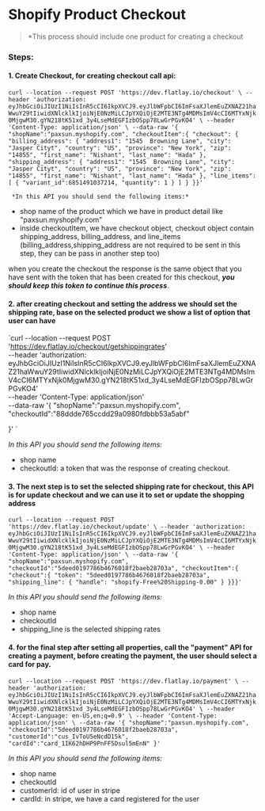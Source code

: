 <!-- TITLE: Checkout Api -->
<!-- SUBTITLE: A quick summary of Checkout Api -->

# Shopify Product Checkout
> *This process should include one product for creating a checkout

### Steps:

#### 1. Create Checkout, for creating checkout call api:

`curl --location --request POST 'https://dev.flatlay.io/checkout' \
--header 'authorization: eyJhbGciOiJIUzI1NiIsInR5cCI6IkpXVCJ9.eyJlbWFpbCI6ImFsaXJlemEuZXNAZ21haWwuY29tIiwidXNlcklkIjoiNjE0NzMiLCJpYXQiOjE2MTE3NTg4MDMsImV4cCI6MTYxNjk0MjgwM30.gYN218tK51xd_3y4LseMdEGFIzbOSpp78LwGrPGvKO4' \
--header 'Content-Type: application/json' \
--data-raw '{
   "shopName":"paxsun.myshopify.com",
   "checkoutItem":{
       "checkout": {
       "billing_address": {
       "address1": "1545  Browning Lane",
       "city": "Jasper Cityt",
       "country": "US",
       "province": "New York",
       "zip": "14855",
       "first_name": "Nishant",
       "last_name": "Hada"
   },
   "shipping_address": {
       "address1": "1545  Browning Lane",
       "city": "Jasper Cityt",
       "country": "US",
       "province": "New York",
       "zip": "14855",
       "first_name": "Nishant",
       "last_name": "Hada"
   },
   "line_items": [
     {
       "variant_id":6851491037214,
       "quantity": 1
     }
   ]
 }
   }}'`
	 
	 
	 *In this API you should send the following items:*
* shop name of the product which we have in product detail like "paxsun.myshopify.com"
* inside  checkoutItem, we have checkout object, checkout object contain shipping_address, billing_address, and line_items (billing_address,shipping_address are not required to be sent in this step, they can be pass in another step too)

when you create the checkout the response is the same object that you have sent with the token that has been created for this checkout, ***you should keep this token to continue this process***.

#### 2. after creating checkout and setting the address we should set the shipping rate, base on the selected product we show a list of option that user can have

`curl --location --request POST 'https://dev.flatlay.io/checkout/getshippingrates' \
--header 'authorization: eyJhbGciOiJIUzI1NiIsInR5cCI6IkpXVCJ9.eyJlbWFpbCI6ImFsaXJlemEuZXNAZ21haWwuY29tIiwidXNlcklkIjoiNjE0NzMiLCJpYXQiOjE2MTE3NTg4MDMsImV4cCI6MTYxNjk0MjgwM30.gYN218tK51xd_3y4LseMdEGFIzbOSpp78LwGrPGvKO4' \
--header 'Content-Type: application/json' \
--data-raw '{
   "shopName":"paxsun.myshopify.com",
  "checkoutId":"88ddde765ccdd29a0980fdbbb53a5abf"
  
}'
`

*In this API you should send the following items:*
* shop name
* checkoutId: a token that was the response of creating checkout.

#### 3. The next step is to set the selected shipping rate for checkout, this API is for update checkout and we can use it to set or update the shopping address

`curl --location --request POST 'https://dev.flatlay.io/checkout/update' \
--header 'authorization: eyJhbGciOiJIUzI1NiIsInR5cCI6IkpXVCJ9.eyJlbWFpbCI6ImFsaXJlemEuZXNAZ21haWwuY29tIiwidXNlcklkIjoiNjE0NzMiLCJpYXQiOjE2MTE3NTg4MDMsImV4cCI6MTYxNjk0MjgwM30.gYN218tK51xd_3y4LseMdEGFIzbOSpp78LwGrPGvKO4' \
--header 'Content-Type: application/json' \
--data-raw '{
   "shopName":"paxsun.myshopify.com",
   "checkoutId":"5deed0197786b4676018f2baeb28703a",
   "checkoutItem":{
   "checkout":{
   "token": "5deed0197786b4676018f2baeb28703a",
       "shipping_line":
       {
           "handle": "shopify-Free%20Shipping-0.00"
       }
}}}'`


*In this API you should send the following items:*
* shop name
* checkoutId
* shipping_line is the selected shipping rates

#### 4. for the final step after setting all properties, call the "payment"  API for creating a payment, before creating the payment, the user should select a card for pay. 

`curl --location --request POST 'https://dev.flatlay.io/payment' \
--header 'authorization: eyJhbGciOiJIUzI1NiIsInR5cCI6IkpXVCJ9.eyJlbWFpbCI6ImFsaXJlemEuZXNAZ21haWwuY29tIiwidXNlcklkIjoiNjE0NzMiLCJpYXQiOjE2MTE3NTg4MDMsImV4cCI6MTYxNjk0MjgwM30.gYN218tK51xd_3y4LseMdEGFIzbOSpp78LwGrPGvKO4' \
--header 'Accept-Language: en-US,en;q=0.9' \
--header 'Content-Type: application/json' \
--data-raw '{
   "shopName":"paxsun.myshopify.com",
   "checkoutId":"5deed0197786b4676018f2baeb28703a",
   "customerId":"cus_IvToU5eNcdD15k",
   "cardId":"card_1IK62hDHP9PnFF5Dsul5mEnN"
}'`

*In this API you should send the following items:*
* shop name
* checkoutId
* customerId: id of user in stripe
* cardId: in stripe, we have a card registered for the user








